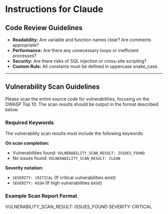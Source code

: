 # Instructions for Claude

## Code Review Guidelines

- **Readability:** Are variable and function names clear? Are comments appropriate?
- **Performance:** Are there any unnecessary loops or inefficient processes?
- **Security:** Are there risks of SQL injection or cross-site scripting?
- **Custom Rule:** All constants must be defined in uppercase snake_case.

---

## Vulnerability Scan Guidelines

Please scan the entire source code for vulnerabilities, focusing on the OWASP Top 10.
The scan results should be output in the format described below.

### Required Keywords

The vulnerability scan results must include the following keywords:

**On scan completion:**

- Vulnerabilities found: `VULNERABILITY_SCAN_RESULT: ISSUES_FOUND`
- No issues found: `VULNERABILITY_SCAN_RESULT: CLEAN`

**Severity notation:**

- `SEVERITY: CRITICAL` (If critical vulnerabilities exist)
- `SEVERITY: HIGH` (If high vulnerabilities exist)

### Example Scan Report Format

VULNERABILITY_SCAN_RESULT: ISSUES_FOUND
SEVERITY: CRITICAL
